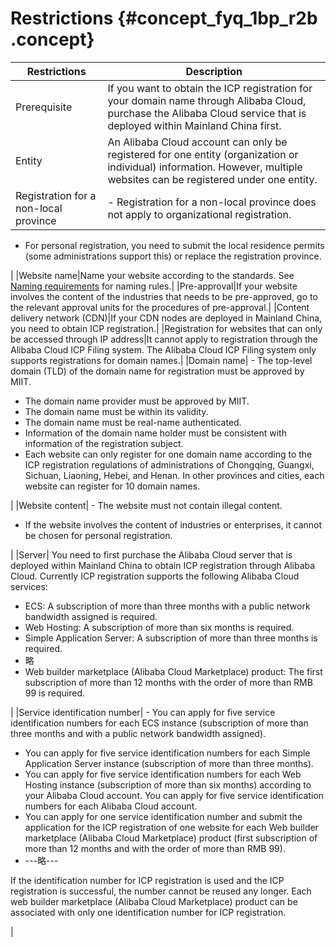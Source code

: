 # Restrictions {#concept_fyq_1bp_r2b .concept}

|Restrictions|Description|
|------------|-----------|
|Prerequisite|If you want to obtain the ICP registration for your domain name through Alibaba Cloud, purchase the Alibaba Cloud service that is deployed within Mainland China first.|
|Entity|An Alibaba Cloud account can only be registered for one entity \(organization or individual\) information. However, multiple websites can be registered under one entity.|
|Registration for a non-local province| -   Registration for a non-local province does not apply to organizational registration.
-   For personal registration, you need to submit the local residence permits \(some administrations support this\) or replace the registration province.

 |
|Website name|Name your website according to the standards. See [Naming requirements](https://help.aliyun.com/knowledge_detail/36948.html) for naming rules.|
|Pre-approval|If your website involves the content of the industries that needs to be pre-approved, go to the relevant approval units for the procedures of pre-approval.|
|Content delivery network \(CDN\)|If your CDN nodes are deployed in Mainland China, you need to obtain ICP registration.|
|Registration for websites that can only be accessed through IP address|It cannot apply to registration through the Alibaba Cloud ICP Filing system. The Alibaba Cloud ICP Filing system only supports registrations for domain names.|
|Domain name| -   The top-level domain \(TLD\) of the domain name for registration must be approved by MIIT.
-   The domain name provider must be approved by MIIT.
-   The domain name must be within its validity.
-   The domain name must be real-name authenticated.
-   Information of the domain name holder must be consistent with information of the registration subject.
-   Each website can only register for one domain name according to the ICP registration regulations of administrations of Chongqing, Guangxi, Sichuan, Liaoning, Hebei, and Henan. In other provinces and cities, each website can register for 10 domain names.

 |
|Website content| -   The website must not contain illegal content.
-   If the website involves the content of industries or enterprises, it cannot be chosen for personal registration.

 |
|Server| You need to first purchase the Alibaba Cloud server that is deployed within Mainland China to obtain ICP registration through Alibaba Cloud. Currently ICP registration supports the following Alibaba Cloud services:

 -   ECS: A subscription of more than three months with a public network bandwidth assigned is required.
-   Web Hosting: A subscription of more than six months is required.
-   Simple Application Server: A subscription of more than three months is required.
-   略
-   Web builder marketplace \(Alibaba Cloud Marketplace\) product: The first subscription of more than 12 months with the order of more than RMB 99 is required.

 |
|Service identification number| -   You can apply for five service identification numbers for each ECS instance \(subscription of more than three months and with a public network bandwidth assigned\).
-   You can apply for five service identification numbers for each Simple Application Server instance \(subscription of more than three months\).
-   You can apply for five service identification numbers for each Web Hosting instance \(subscription of more than six months\) according to your Alibaba Cloud account. You can apply for five service identification numbers for each Alibaba Cloud account.
-   You can apply for one service identification number and submit the application for the ICP registration of one website for each Web builder marketplace \(Alibaba Cloud Marketplace\) product \(first subscription of more than 12 months and with the order of more than RMB 99\).
-   ---略---

 If the identification number for ICP registration is used and the ICP registration is successful, the number cannot be reused any longer. Each web builder marketplace \(Alibaba Cloud Marketplace\) product can be associated with only one identification number for ICP registration.

 |

